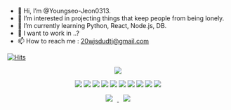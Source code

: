 - 👋 Hi, I’m @Youngseo-Jeon0313.
- 👀 I’m interested in projecting things that keep people from being lonely.
- 🌱 I’m currently learning Python, React, Node.js, DB.
- 💞️ I want to work in ..?
- 📫 How to reach me : 20wjsdudtj@gmail.com

<!---
Youngseo-Jeon0313/Youngseo-Jeon0313 is a ✨ special ✨ repository because its `README.md` (this file) appears on your GitHub profile.
You can click the Preview link to take a look at your changes.
--->

[![Hits](https://hits.seeyoufarm.com/api/count/incr/badge.svg?tab=repositories&url=https%3A%2F%2Fgithub.com%2FYoungseo-Jeon0313&count_bg=%2379C83D&title_bg=%23555555&icon=&icon_color=%23E7E7E7&title=youngseo+github&edge_flat=false)](https://hits.seeyoufarm.com)

<div align = "center"> 
<img src="https://img.shields.io/badge/Microsoft-red?style=flat-square&logo=Microsoft&logoColor=white"/></a>

<img src="https://img.shields.io/badge/Python-darkblue?style=flat-square&logo=python&logoColor=white"/></a> <img src="https://img.shields.io/badge/Pytorch-red?style=flat-square&logo=Pytorch&logoColor=white"/></a> <img src="https://img.shields.io/badge/C-red?style=flat-square&logo=C&logoColor=white"/></a> <img src="https://img.shields.io/badge/React-skyblue?style=flat-square&logo=React&logoColor=white"/></a> <img src="https://img.shields.io/badge/Node.js-black?style=flat-square&logo=Node.js&logoColor=white"/></a> <img src="https://img.shields.io/badge/Amazon AWS-deepgreen?style=flat-square&logo=Amazon AWS&logoColor=white"/></a> <img src="https://img.shields.io/badge/Linux-yellow?style=flat-square&logo=Linux&logoColor=white"/></a> <img src="https://img.shields.io/badge/SQLite-purple?style=flat-square&logo=SQLite&logoColor=white"/></a> <img src=https://img.shields.io/badge/-passion-pink /> <img src=https://img.shields.io/badge/-python3-darkblue />

</div>
<div align="center">
<a href="https://www.instagram.com/jeon__youngseo/?hl=ko">
    <img 
        src="http://img.shields.io/badge/-Instagram-black?style=flat&logo=Instagram&link=https://instagram.com/alpox.dev/"
        style="height : auto; margin-left : 10px; margin-right : 10px;"/>
</a>
<a href="https://velog.io/@jeon_ys">
    <img 
        src="http://img.shields.io/badge/-Tech%20Blog-655ced?style=flat&logo=github&link=https://alpox.kr"
        style="height : auto; margin-left : 10px; margin-right : 10px;"/>
</a>
</div>

